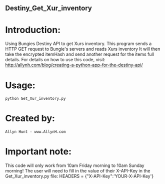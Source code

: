 ## Destiny_Get_Xur_inventory

# Introduction:	
Using Bungies Destiny API to get Xurs inventory.
This program sends a HTTP GET request to Bungie's servers and reads Xurs inventory
It will then take the encrypted itemHash and send another request for the items full details. 
For details on how to use this code, visit:
http://allynh.com/blog/creating-a-python-app-for-the-destiny-api/

# Usage:
    python Get_Xur_inventory.py
# Created by:
    Allyn Hunt - www.AllynH.com

# Important note:
This code will only work from 10am Friday morning to 10am Sunday morning!
The user will need to fill in the value of their X-API-Key in the Get_Xur_inventory.py file:
HEADERS = {"X-API-Key":'YOUR-X-API-Key'}
